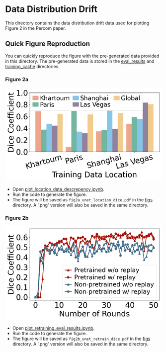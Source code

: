 # Data Distribution Drift
This directory contains the data distribution drift data used for plotting Figure 2 in the Percom paper.

## Quick Figure Reproduction
You can quickly reproduce the figure with the pre-generated data provided in this directory.
The pre-generated data is stored in the [eval_results](eval_results) and [training_cache](training_cache) directories.
### Figure 2a
![Figure 2a](docs/images/fig2a_unet_location_dice.png)
- Open  [plot_location_data_descrepency.ipynb](plot_location_data_descrepency.ipynb).
- Run the code to generate the figure.
- The figure will be saved as `fig2a_unet_location_dice.pdf` in the [figs](./figs) directory. A '.png' version will also be saved in the same directory.
### Figure 2b
![Figure 2b](docs/images/fig2b_unet_retrain_dice.png)
- Open  [plot_retraining_eval_results.ipynb](plot_retraining_eval_results.ipynb).
- Run the code to generate the figure.
- The figure will be saved as `fig2b_unet_retrain_dice.pdf` in the [figs](./figs) directory. A '.png' version will also be saved in the same directory.